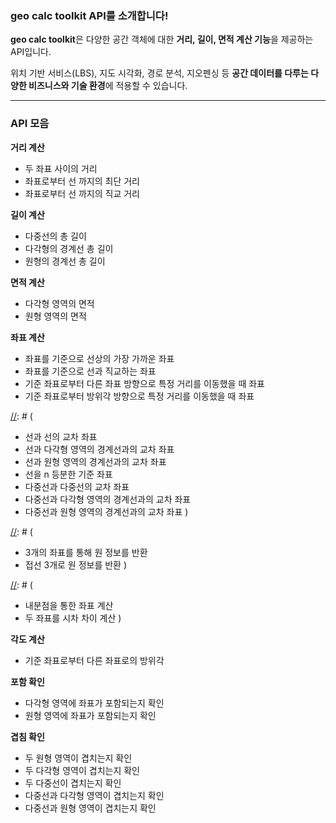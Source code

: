 ### geo calc toolkit API를 소개합니다!

**geo calc toolkit**은 다양한 공간 객체에 대한 **거리, 길이, 면적 계산 기능**을 제공하는 API입니다.

위치 기반 서비스(LBS), 지도 시각화, 경로 분석, 지오펜싱 등 **공간 데이터를 다루는 다양한 비즈니스와 기술 환경**에 적용할 수 있습니다.

---

### API 모음

**거리 계산**

- 두 좌표 사이의 거리
- 좌표로부터 선 까지의 최단 거리
- 좌표로부터 선 까지의 직교 거리

**길이 계산**

- 다중선의 총 길이
- 다각형의 경계선 총 길이
- 원형의 경계선 총 길이

**면적 계산**

- 다각형 영역의 면적
- 원형 영역의 면적

**좌표 계산**

- 좌표를 기준으로 선상의 가장 가까운 좌표
- 좌표를 기준으로 선과 직교하는 좌표
- 기준 좌표로부터 다른 좌표 방향으로 특정 거리를 이동했을 때 좌표
- 기준 좌표로부터 방위각 방향으로 특정 거리를 이동했을 때 좌표

[//]: # (
- 선과 선의 교차 좌표
- 선과 다각형 영역의 경계선과의 교차 좌표
- 선과 원형 영역의 경계선과의 교차 좌표
- 선을 n 등분한 기준 좌표
- 다중선과 다중선의 교차 좌표
- 다중선과 다각형 영역의 경계선과의 교차 좌표
- 다중선과 원형 영역의 경계선과의 교차 좌표
)

[//]: # (
- 3개의 좌표를 통해 원 정보를 반환
- 접선 3개로 원 정보를 반환
)

[//]: # (
- 내분점을 통한 좌표 계산
- 두 좌표를 시차 차이 계산
)

[//]: # (**geo calc toolkit**은 다양한 공간 객체에 대한 **거리, 길이, 면적 계산 기능**을 제공하는 API입니다.)

**각도 계산**

- 기준 좌표로부터 다른 좌표로의 방위각

**포함 확인**

- 다각형 영역에 좌표가 포함되는지 확인
- 원형 영역에 좌표가 포함되는지 확인

**겹침 확인**

- 두 원형 영역이 겹치는지 확인
- 두 다각형 영역이 겹치는지 확인
- 두 다중선이 겹치는지 확인
- 다중선과 다각형 영역이 겹치는지 확인
- 다중선과 원형 영역이 겹치는지 확인
